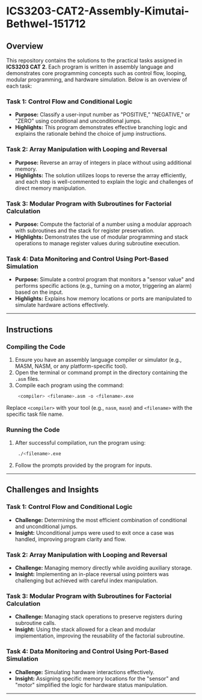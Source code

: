 # ICS3203-CAT2-Assembly-Kimutai-Bethwel-151712

## Overview

This repository contains the solutions to the practical tasks assigned in **ICS3203 CAT 2**. Each program is written in assembly language and demonstrates core programming concepts such as control flow, looping, modular programming, and hardware simulation. Below is an overview of each task:

### Task 1: Control Flow and Conditional Logic
- **Purpose:** Classify a user-input number as "POSITIVE," "NEGATIVE," or "ZERO" using conditional and unconditional jumps.
- **Highlights:** This program demonstrates effective branching logic and explains the rationale behind the choice of jump instructions.

### Task 2: Array Manipulation with Looping and Reversal
- **Purpose:** Reverse an array of integers in place without using additional memory.
- **Highlights:** The solution utilizes loops to reverse the array efficiently, and each step is well-commented to explain the logic and challenges of direct memory manipulation.

### Task 3: Modular Program with Subroutines for Factorial Calculation
- **Purpose:** Compute the factorial of a number using a modular approach with subroutines and the stack for register preservation.
- **Highlights:** Demonstrates the use of modular programming and stack operations to manage register values during subroutine execution.

### Task 4: Data Monitoring and Control Using Port-Based Simulation
- **Purpose:** Simulate a control program that monitors a "sensor value" and performs specific actions (e.g., turning on a motor, triggering an alarm) based on the input.
- **Highlights:** Explains how memory locations or ports are manipulated to simulate hardware actions effectively.

---

## Instructions

### Compiling the Code
1. Ensure you have an assembly language compiler or simulator (e.g., MASM, NASM, or any platform-specific tool).
2. Open the terminal or command prompt in the directory containing the `.asm` files.
3. Compile each program using the command:
   ```bash
    <compiler> <filename>.asm -o <filename>.exe
Replace `<compiler>` with your tool (e.g., `nasm`, `masm`) and `<filename>` with the specific task file name.

### Running the Code
1. After successful compilation, run the program using:
   ```bash
    ./<filename>.exe
2. Follow the prompts provided by the program for inputs.

---

## Challenges and Insights

### Task 1: Control Flow and Conditional Logic
- **Challenge:** Determining the most efficient combination of conditional and unconditional jumps.
- **Insight:** Unconditional jumps were used to exit once a case was handled, improving program clarity and flow.

### Task 2: Array Manipulation with Looping and Reversal
- **Challenge:** Managing memory directly while avoiding auxiliary storage.
- **Insight:** Implementing an in-place reversal using pointers was challenging but achieved with careful index manipulation.

### Task 3: Modular Program with Subroutines for Factorial Calculation
- **Challenge:** Managing stack operations to preserve registers during subroutine calls.
- **Insight:** Using the stack allowed for a clean and modular implementation, improving the reusability of the factorial subroutine.

### Task 4: Data Monitoring and Control Using Port-Based Simulation
- **Challenge:** Simulating hardware interactions effectively.
- **Insight:** Assigning specific memory locations for the "sensor" and "motor" simplified the logic for hardware status manipulation.

---





